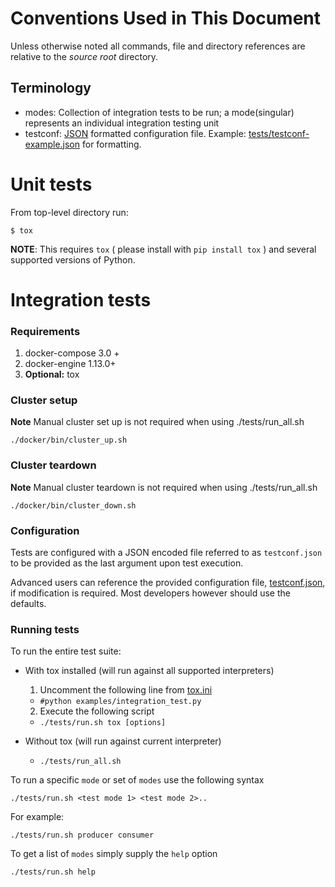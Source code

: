 # Conventions Used in This Document
Unless otherwise noted all commands, file and directory references are relative to the *source root* directory.

## Terminology
 - modes: Collection of integration tests to be run; a mode(singular) represents an individual integration testing unit
 - testconf: [JSON](https://tools.ietf.org/html/rfc8259) formatted configuration file.
        Example: [tests/testconf-example.json](./tests/testconf-example.json) for formatting.

Unit tests
==========
From top-level directory run:

    $ tox

**NOTE**: This requires `tox` ( please install with `pip install tox` ) and several supported versions of Python.

Integration tests
=================

### Requirements
 1. docker-compose 3.0 +
 2. docker-engine 1.13.0+
 3. **Optional:** tox

### Cluster setup
**Note** Manual cluster set up is not required when using ./tests/run_all.sh

    ./docker/bin/cluster_up.sh

### Cluster teardown
**Note** Manual cluster teardown is not required when using ./tests/run_all.sh

    ./docker/bin/cluster_down.sh

### Configuration
Tests are configured with a JSON encoded file referred to as `testconf.json` to be provided as the last argument upon test execution.

Advanced users can reference the provided configuration file, [testconf.json](integration/testconf.json), if modification is required.
Most developers however should use the defaults.

### Running tests
To run the entire test suite:

- With tox installed (will run against all supported interpreters)
  1. Uncomment the following line from [tox.ini](../tox.ini)
    - ```#python examples/integration_test.py```
  2. Execute the following script
    - ```./tests/run.sh tox [options]```

- Without tox (will run against current interpreter)
  - ```./tests/run_all.sh```

To run a specific `mode` or set of `modes` use the following syntax

    ./tests/run.sh <test mode 1> <test mode 2>..

For example:

    ./tests/run.sh producer consumer

To get a list of `modes` simply supply the `help` option

    ./tests/run.sh help

